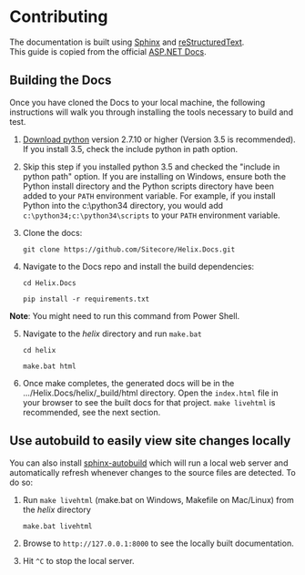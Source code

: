 # Contributing #

The documentation is built using [Sphinx](http://sphinx-doc.org) and [reStructuredText](http://sphinx-doc.org/rest.html).  
This guide is copied from the official [ASP.NET Docs](https://github.com/aspnet/Docs).

## Building the Docs ##

Once you have cloned the Docs to your local machine, the following instructions will walk you through installing the tools necessary to build and test.

1. [Download python](https://www.python.org/downloads/) version 2.7.10 or higher (Version 3.5 is recommended). If you install 3.5, check the include python in path option.

2. Skip this step if you installed python 3.5 and checked the "include in python path" option. If you are installing on Windows, ensure both the Python install directory and the Python scripts directory have been added to your `PATH` environment variable. For example, if you install Python into the c:\python34 directory, you would add `c:\python34;c:\python34\scripts` to your `PATH` environment variable.

3. Clone the docs: 

    ```git clone https://github.com/Sitecore/Helix.Docs.git```
 
4. Navigate to the Docs repo and install the build dependencies:

	```cd Helix.Docs```

	```pip install -r requirements.txt```
	
  **Note**: You might need to run this command from Power Shell.
	
5. Navigate to the  *helix* directory and run ``make.bat``

	```cd helix```

	```make.bat html ```

6. Once make completes, the generated docs will be in the .../Helix.Docs/helix/_build/html directory. Open the `index.html` file in your browser to see the built docs for that project. ``make livehtml`` is recommended, see the next section.

## Use autobuild to easily view site changes locally ##

You can also install [sphinx-autobuild](https://github.com/GaretJax/sphinx-autobuild) which will run a local web server and automatically refresh whenever changes to the source files are detected. To do so:
    

1. Run ``make livehtml`` (make.bat on Windows, Makefile on Mac/Linux) from the *helix* directory
 
    ```make.bat livehtml```

2. Browse to `http://127.0.0.1:8000` to see the locally built documentation. 

3. Hit `^C` to stop the local server.

